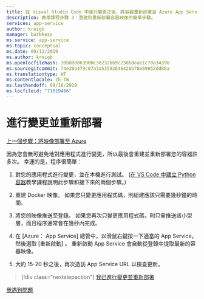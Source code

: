 ```yaml
---
title: 在 Visual Studio Code 中進行變更之後，將容器重新部署至 Azure App Service
description: 教學課程步驟 3：重建和重新部署容器映像的簡單步驟。
services: app-service
author: kraigb
manager: barbkess
ms.service: app-service
ms.topic: conceptual
ms.date: 09/12/2019
ms.author: kraigb
ms.openlocfilehash: 30b0d0863900c36232b69c23db0eae1c70a34396
ms.sourcegitcommit: 74e28a479c87a3a53592646420b78e69852dd86a
ms.translationtype: HT
ms.contentlocale: zh-TW
ms.lasthandoff: 09/16/2019
ms.locfileid: "71019496"
---
```

# <a name="make-changes-and-redeploy"></a>進行變更並重新部署

[上一個步驟：將映像部署至 Azure](tutorial-deploy-containers-02.md)

因為您會無可避免地對應用程式進行變更，所以最後會重建並重新部署您的容器許多次。 幸運的是，程序很簡單：

1. 對您的應用程式進行變更，並在本機進行測試。 ([在 VS Code 中建立 Python 容器](https://code.visualstudio.com/docs/python/tutorial-create-container)教學課程說明此步驟和接下來的兩個步驟。)

1. 重建 Docker 映像。 如果您只變更應用程式碼，則組建應該只需要幾秒鐘的時間。

1. 將您的映像推送至登錄。 如果您再次只變更應用程式碼，則只需推送該小型層，而且程序通常會在幾秒內完成。

1. 在 [Azure：  App Service] 總管中，以滑鼠右鍵按一下適當的 App Service，然後選取 [重新啟動]  。 重新啟動 App Service 會自動從登錄中提取最新的容器映像。

1. 大約 15-20 秒之後，再次造訪 App Service URL 以檢查更新。

> [!div class="nextstepaction"]
> [我已進行變更並重新部署](tutorial-deploy-containers-04.md)

[我遇到問題](https://www.research.net/r/PWZWZ52?tutorial=vscode-appservice-containers&step=03-make-changes-redeploy)
